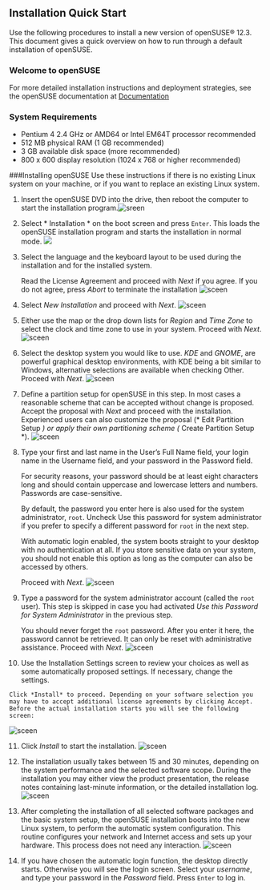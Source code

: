## Installation Quick Start
Use the following procedures to install a new version of openSUSE® 12.3. This document gives a quick overview on how to run through a default installation of openSUSE.

### Welcome to openSUSE
For more detailed installation instructions and deployment strategies, see the openSUSE documentation at [Documentation](http://doc.opensuse.org/)

### System Requirements
* Pentium 4 2.4 GHz or AMD64 or Intel EM64T processor recommended
* 512 MB physical RAM (1 GB recommended)
* 3 GB available disk space (more recommended)
* 800 x 600 display resolution (1024 x 768 or higher recommended)

###Installing openSUSE
Use these instructions if there is no existing Linux system on your machine, or if you want to replace an existing Linux system.

1. Insert the openSUSE DVD into the drive, then reboot the computer to start the installation program.![sreen](../images/1.jpg)
2. Select * Installation * on the boot screen and press `Enter`. This loads the openSUSE installation program and starts the installation in normal mode.
![](../images/1.2.png)

3. Select the language and the keyboard layout to be used during the installation and for the installed system.

    Read the License Agreement and proceed with *Next* if you agree. If you do not agree, press *Abort* to terminate the installation ![sceen](../images/1.3.png)

4. Select *New Installation* and proceed with *Next*.
![sceen](../images/1.4.png)

5. Either use the map or the drop down lists for *Region* and *Time Zone* to select the clock and time zone to use in your system. Proceed with *Next*.
![sceen](../images/1.5.png)

6. Select the desktop system you would like to use. *KDE* and *GNOME*, are powerful graphical desktop environments, with KDE being a bit similar to Windows, alternative selections are available when checking Other. Proceed with *Next*.
![sceen](../images/1.6.png)

7. Define a partition setup for openSUSE in this step. In most cases a reasonable scheme that can be accepted without change is proposed. Accept the proposal with *Next* and proceed with the installation. Experienced users can also customize the proposal (* Edit Partition Setup *) or apply their own partitioning scheme (* Create Partition Setup *).
![sceen](../images/1.7.png)

8.  Type your first and last name in the User’s Full Name field, your login name in the Username field, and your password in the Password field.

    For security reasons, your password should be at least eight characters long and should contain uppercase and lowercase letters and numbers. Passwords are case-sensitive.

    By default, the password you enter here is also used for the system administrator, `root`. Uncheck Use this password for system administrator if you prefer to specify a different password for `root` in the next step.

    With automatic login enabled, the system boots straight to your desktop with no authentication at all. If you store sensitive data on your system, you should not enable this option as long as the computer can also be accessed by others.

    Proceed with *Next*.
![sceen](../images/1.8.png)

9.	Type a password for the system administrator account (called the `root` user). This step is skipped in case you had activated *Use this Password for System Administrator* in the previous step.

    You should never forget the `root` password. After you enter it here, the password cannot be retrieved. It can only be reset with administrative assistance. Proceed with *Next*.
![sceen](../images/1.9.png)

10.  Use the Installation Settings screen to review your choices as well as some automatically proposed settings. If necessary, change the settings.

    Click *Install* to proceed. Depending on your software selection you may have to accept additional license agreements by clicking Accept. Before the actual installation starts you will see the following screen:
![sceen](../images/1.10.png)

11.	Click *Install* to start the installation.
![sceen](../images/1.11.png)

12.	The installation usually takes between 15 and 30 minutes, depending on the system performance and the selected software scope. During the installation you may either view the product presentation, the release notes containing last-minute information, or the detailed installation log.
![sceen](../images/1.12.png)

13.	After completing the installation of all selected software packages and the basic system setup, the openSUSE installation boots into the new Linux system, to perform the automatic system configuration. This routine configures your network and Internet access and sets up your hardware. This process does not need any interaction.
![sceen](../images/1.13.png)

14.	If you have chosen the automatic login function, the desktop directly starts. Otherwise you will see the login screen. Select your *username*, and type your password in the *Password* field. Press `Enter` to log in.

